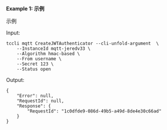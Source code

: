 **Example 1: 示例**

示例

Input: 

```
tccli mqtt CreateJWTAuthenticator --cli-unfold-argument  \
    --InstanceId mqtt-jeredv33 \
    --Algorithm hmac-based \
    --From username \
    --Secret 123 \
    --Status open
```

Output: 
```
{
    "Error": null,
    "RequestId": null,
    "Response": {
        "RequestId": "1c0dfde9-086d-49b5-a49d-8de4e30c66ad"
    }
}
```

